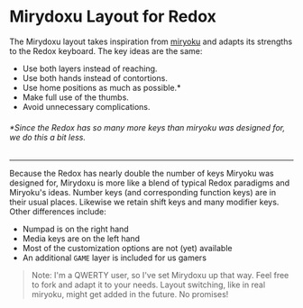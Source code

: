 # Mirydoxu Layout for Redox

The Mirydoxu layout takes inspiration from [miryoku](https://github.com/manna-harbour/miryoku#readme)
and adapts its strengths to the Redox keyboard. The key ideas are the same:
* Use both layers instead of reaching.
* Use both hands instead of contortions.
* Use home positions as much as possible.*
* Make full use of the thumbs.
* Avoid unnecessary complications.
###### *Since the Redox has so many more keys than miryoku was designed for, we do this a bit less.

***
Because the Redox has nearly double the number of keys Miryoku was
designed for, Mirydoxu is more like a blend of typical Redox paradigms
and Miryoku's ideas. Number keys (and corresponding function keys) are
in their usual places. Likewise we retain shift keys and many modifier
keys. Other differences include:
* Numpad is on the right hand
* Media keys are on the left hand
* Most of the customization options are not (yet) available
* An additional `GAME` layer is included for us gamers


> Note: I'm a QWERTY user, so I've set Mirydoxu up that way. Feel free
to fork and adapt it to your needs. Layout switching, like in real 
miryoku, might get added in the future. No promises!